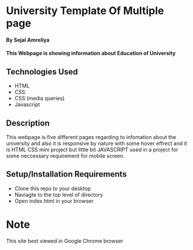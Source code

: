 
# University Template Of Multiple page

#### By Sejal Amreliya
#### This Webpage is showing information about Education of University 

## Technologies Used
    

* HTML
* CSS
* CSS (media queries)
* Javascript

## Description
This webpage is five different pages regarding to infomation about the university and also it is responsive by nature with some hover effrect 
and  it is  HTML CSS mini project but little bit JAVASCRIPT used in a project for some neccessary requirement for mobile screen.

## Setup/Installation Requirements

* Clone this repo to your desktop
* Naviagte to the top level of directory
* Open index.html in your browser

# Note 
This site best viewed in Google Chrome browser
